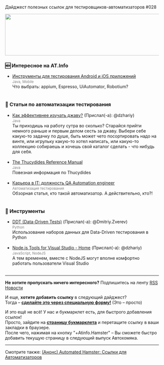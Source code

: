 Дайджест полезных ссылок для тестировщиков-автоматизаторов #028 

<img src="http://automated-testing.info/uploads/default/61/e442078ec743033d.png" width="529" height="136">

### :new: Интересное на AT.Info
* [Инструменты для тестирования Android и iOS приложений](http://automated-testing.info/t/instrumenty-dlya-testirovaniya-android-i-ios-prilozhenij/4326)  <br><small><font color="gray">Java, Mobile</font></small><br>Что выбрать: appium, Espresso, UiAutomator, Robotium?<br><br>


### :paperclip: Статьи по автоматизации тестирования
* [Как эффективнее изучать джаву?](http://www.apofig.com/2014/03/blog-post_18.html) (Прислал(-а): @dzhariy) <br><small><font color="gray">Java</font></small><br>Ты приходишь на работу сутра во сколько? Cтарайся прийти немного раньше и первым делом сесть за джаву. Выбери себе какую-то задачку по душе, быть может чето посортировать надо на винте, или игрульку какую-то хотел написать, или какую-то коллекцию собираешь и хочешь свой каталог сделать - что нибудь для себя. <br><br>
* [The Thucydides Reference Manual](http://thucydides.info/docs/thucydides-one-page/thucydides.html)  <br><small><font color="gray">Java</font></small><br>Повезная информация по Thucydides<br><br>
* [Карьера в IT: должность QA Automation engineer](http://dou.ua/lenta/articles/qa-automation-engineer-position/?utm_source=20140325&utm_medium=email&utm_campaign=CM)  <br><small><font color="gray">Автоматизация тестирования</font></small><br>Обзорная статья, кто такой автоматизатор. А действительно, кто?!<br><br>


### :wrench: Инструменты
* [DDT (Data-Driven Tests)](https://github.com/txels/ddt) (Прислал(-а): @Dmitriy.Zverev) <br><small><font color="gray">Python</font></small><br>Использование наборов данных для Data-Driven тестирования  в Python<br><br>
* [Node.js Tools for Visual Studio - Home](http://nodejstools.codeplex.com/) (Прислал(-а): @dzhariy) <br><small><font color="gray">JavaScript, NodeJS</font></small><br>А тем временем, вместе с NodeJS могут вполне комфортно работать пользователи Visual Studio<br><br>


---------------
**Не хотите пропускать ничего интересного?** 
Подпишитесь на ленту [RSS Новости]( http://automated-testing.info/category/novosti.rss)  

И еще, **хотите добавить ссылку** в следующий дайджест?<br>
Тогда – **[сделайте это через специальную форму!](http://goo.gl/p8JpCx)** (Это – просто)   

И это ещё не всё! У нас и букмарклет есть, для быстрого добавления ссылок!   
Просто, зайдите на **[страницу букмарклета](http://dzhariy.github.io/at-info/special/hamster.html)** и перетащите ссылку в ваши закладки в браузере.  
После чего, нажимая на кнопку "+Atinfo.Hamster" – Вы сможете быстро добавить текущую страницу в следующий выпуск Автохомяка.   

---------
Смотрите также: [(Анонс) Automated Hamster: Ссылки для Автоматизаторов](http://automated-testing.info/t/anons-automated-hamster-ssylki-dlya-avtomatizatorov/3399)
